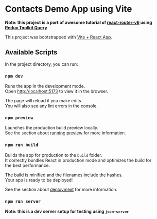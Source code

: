 # Contacts Demo App using Vite
**Note: this project is a port of awesome tutorial of [react-router-v6](https://reactrouter.com/en/main/start/tutorial) using [Redux Toolkit Query](https://redux-toolkit.js.org/rtk-query/overview)**

This project was bootstrapped with [Vite + React App](https://vitejs.dev/guide).

## Available Scripts

In the project directory, you can run:

### `npm dev`

Runs the app in the development mode.\
Open [http://localhost:5173](http://localhost:5173) to view it in the browser.

The page will reload if you make edits.\
You will also see any lint errors in the console.

### `npm preview`

Launches the production build preview locally.\
See the section about [running preview](https://vitejs.dev/guide/#command-line-interface) for more information.

### `npm run build`

Builds the app for production to the `build` folder.\
It correctly bundles React in production mode and optimizes the build for the best performance.

The build is minified and the filenames include the hashes.\
Your app is ready to be deployed!

See the section about [deployment](https://vitejs.dev/guide/static-deploy.html) for more information.

### `npm run server`

**Note: this is a dev server setup for testing using `json-server`**
